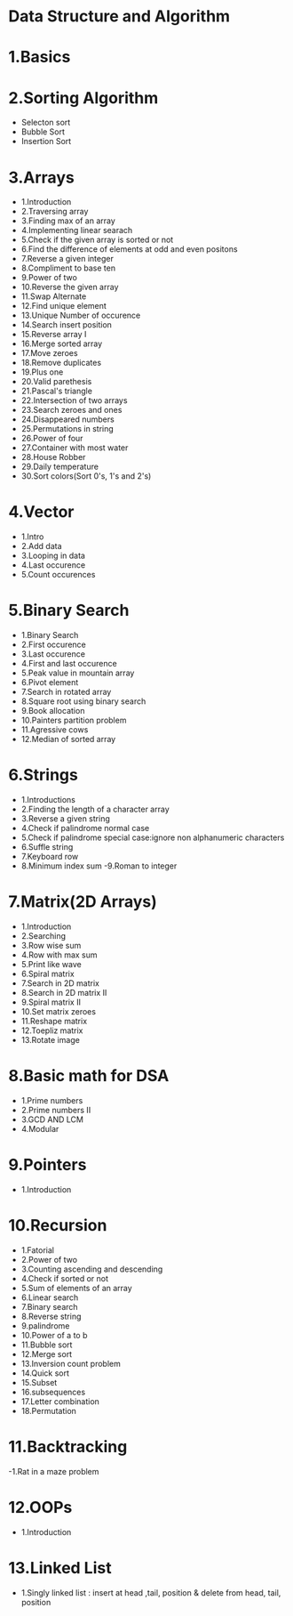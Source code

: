 # Data Structure and Algorithm

# 1.Basics

# 2.Sorting Algorithm
- Selecton sort
- Bubble Sort
- Insertion Sort

# 3.Arrays
- 1.Introduction
- 2.Traversing array
- 3.Finding max of an array
- 4.Implementing linear searach
- 5.Check if the given array is sorted or not
- 6.Find the difference of elements at odd and even positons
- 7.Reverse a given integer
- 8.Compliment to base ten
- 9.Power of two
- 10.Reverse the given array
- 11.Swap Alternate
- 12.Find unique element
- 13.Unique Number of occurence
- 14.Search insert position
- 15.Reverse array I
- 16.Merge sorted array
- 17.Move zeroes
- 18.Remove duplicates
- 19.Plus one
- 20.Valid parethesis
- 21.Pascal's triangle
- 22.Intersection of two arrays
- 23.Search zeroes and ones
- 24.Disappeared numbers
- 25.Permutations in string
- 26.Power of four
- 27.Container with most water
- 28.House Robber
- 29.Daily temperature
- 30.Sort colors(Sort 0's, 1's and 2's)

# 4.Vector
- 1.Intro
- 2.Add data
- 3.Looping in data
- 4.Last occurence
- 5.Count occurences

# 5.Binary Search
- 1.Binary Search
- 2.First occurence
- 3.Last occurence
- 4.First and last occurence
- 5.Peak value in mountain array
- 6.Pivot element
- 7.Search in rotated array
- 8.Square root using binary search
- 9.Book allocation
- 10.Painters partition problem
- 11.Agressive cows
- 12.Median of sorted array

# 6.Strings
- 1.Introductions
- 2.Finding the length of a character array
- 3.Reverse a given string
- 4.Check if palindrome normal case
- 5.Check if palindrome special case:ignore non    alphanumeric characters
- 6.Suffle string
- 7.Keyboard row
- 8.Minimum index sum
-9.Roman to integer

# 7.Matrix(2D Arrays)
- 1.Introduction
- 2.Searching
- 3.Row wise sum
- 4.Row with max sum
- 5.Print like wave
- 6.Spiral matrix
- 7.Search in 2D matrix
- 8.Search in 2D matrix II
- 9.Spiral matrix II
- 10.Set matrix zeroes
- 11.Reshape matrix
- 12.Toepliz matrix
- 13.Rotate image


# 8.Basic math for DSA
- 1.Prime numbers
- 2.Prime numbers II
- 3.GCD AND LCM
- 4.Modular

# 9.Pointers
- 1.Introduction

# 10.Recursion
- 1.Fatorial
- 2.Power of two
- 3.Counting ascending and descending
- 4.Check if sorted or not
- 5.Sum of elements of an array
- 6.Linear search
- 7.Binary search
- 8.Reverse string
- 9.palindrome
- 10.Power of a to b
- 11.Bubble sort
- 12.Merge sort
- 13.Inversion count problem
- 14.Quick sort
- 15.Subset
- 16.subsequences
- 17.Letter combination
- 18.Permutation

# 11.Backtracking
-1.Rat in a maze problem

# 12.OOPs
- 1.Introduction

# 13.Linked List
- 1.Singly linked list : insert at head ,tail, position & delete from head, tail, position